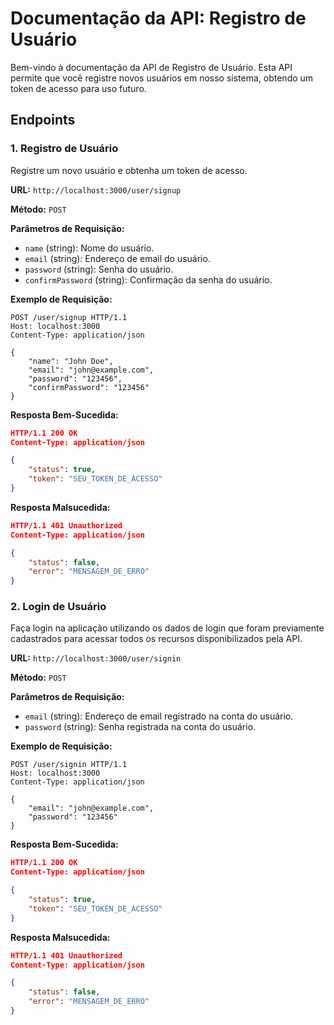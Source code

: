 # Documentação da API: Registro de Usuário

Bem-vindo à documentação da API de Registro de Usuário. Esta API permite que você registre novos usuários em nosso sistema, obtendo um token de acesso para uso futuro.

## Endpoints

### 1. Registro de Usuário

Registre um novo usuário e obtenha um token de acesso.

**URL:** `http://localhost:3000/user/signup`

**Método:** `POST`

**Parâmetros de Requisição:**

-   `name` (string): Nome do usuário.
-   `email` (string): Endereço de email do usuário.
-   `password` (string): Senha do usuário.
-   `confirmPassword` (string): Confirmação da senha do usuário.

**Exemplo de Requisição:**

```http
POST /user/signup HTTP/1.1
Host: localhost:3000
Content-Type: application/json

{
    "name": "John Doe",
    "email": "john@example.com",
    "password": "123456",
    "confirmPassword": "123456"
}
```

**Resposta Bem-Sucedida:**

```json
HTTP/1.1 200 OK
Content-Type: application/json

{
    "status": true,
    "token": "SEU_TOKEN_DE_ACESSO"
}
```

**Resposta Malsucedida:**

```json
HTTP/1.1 401 Unauthorized
Content-Type: application/json

{
    "status": false,
    "error": "MENSAGEM_DE_ERRO"
}
```

### 2. Login de Usuário

Faça login na aplicação utilizando os dados de login que foram previamente cadastrados para acessar todos os recursos disponibilizados pela API.

**URL:** `http://localhost:3000/user/signin`

**Método:** `POST`

**Parâmetros de Requisição:**

-   `email` (string): Endereço de email registrado na conta do usuário.
-   `password` (string): Senha registrada na conta do usuário.

**Exemplo de Requisição:**

```http
POST /user/signin HTTP/1.1
Host: localhost:3000
Content-Type: application/json

{
    "email": "john@example.com",
    "password": "123456"
}
```

**Resposta Bem-Sucedida:**

```json
HTTP/1.1 200 OK
Content-Type: application/json

{
    "status": true,
    "token": "SEU_TOKEN_DE_ACESSO"
}
```

**Resposta Malsucedida:**

```json
HTTP/1.1 401 Unauthorized
Content-Type: application/json

{
    "status": false,
    "error": "MENSAGEM_DE_ERRO"
}
```
